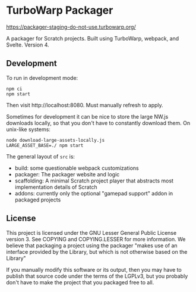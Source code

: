 # TurboWarp Packager

https://packager-staging-do-not-use.turbowarp.org/

A packager for Scratch projects. Built using TurboWarp, webpack, and Svelte. Version 4.

## Development

To run in development mode:

```
npm ci
npm start
```

Then visit http://localhost:8080. Must manually refresh to apply.

Sometimes for development it can be nice to store the large NW.js downloads locally, so that you don't have to constantly download them. On unix-like systems:

```
node download-large-assets-locally.js
LARGE_ASSET_BASE=./ npm start
```

The general layout of `src` is:

 - build: some questionable webpack customizations
 - packager: The packager website and logic
 - scaffolding: A minimal Scratch project player that abstracts most implementation details of Scratch
 - addons: currently only the optional "gamepad support" addon in packaged projects

## License

This project is licensed under the GNU Lesser General Public License version 3. See COPYING and COPYING.LESSER for more information. We believe that packaging a project using the packager "makes use of an interface provided by the Library, but which is not otherwise based on the Library"

If you manually modify this software or its output, then you may have to publish that source code under the terms of the LGPLv3, but you probably don't have to make the project that you packaged free to all.
